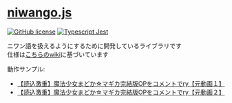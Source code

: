 # [niwango.js](https://github.com/xpadev-net/niwango/)
[![GitHub license](https://img.shields.io/badge/license-MIT-blue.svg)](https://github.com/xpadev-net/niwango.js/blob/master/LICENSE) [![Typescript Jest](https://github.com/xpadev-net/niwango.js/actions/workflows/jest.yml/badge.svg)](https://github.com/xpadev-net/niwango.js/actions/workflows/jest.yml)

ニワン語を扱えるようにするために開発しているライブラリです  
仕様は[こちらのwiki](https://web.archive.org/web/20161026165155id_/http://nicowiki.com/?%E3%83%8B%E3%83%AF%E3%83%B3%E8%AA%9E)に基づいています

動作サンプル:
- [【読込激重】魔法少女まどか☆マギカ完結版OPをコメントでry【元動画１】](https://xpadev-net.github.io/niconicomments/sample/?video=23)
- [【読込激重】魔法少女まどか☆マギカ完結版OPをコメントでry【元動画２】](https://xpadev-net.github.io/niconicomments/sample/?video=24)